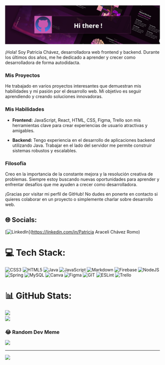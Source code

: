 ![Texto alternativo](git2.png)


¡Hola! Soy Patricia Chávez, desarrolladora web frontend y backend. Durante los últimos dos años, me he dedicado a aprender y crecer como desarrolladora de forma autodidacta.

### Mis Proyectos

He trabajado en varios proyectos interesantes que demuestran mis habilidades y mi pasión por el desarrollo web. Mi objetivo es seguir aprendiendo y creando soluciones innovadoras.

### Mis Habilidades

- **Frontend:** JavaScript, React, HTML, CSS, Figma, Trello son mis herramientas clave para crear experiencias de usuario atractivas y amigables.

- **Backend:** Tengo experiencia en el desarrollo de aplicaciones backend utilizando Java. Trabajar en el lado del servidor me permite construir sistemas robustos y escalables.

### Filosofía

Creo en la importancia de la constante mejora y la resolución creativa de problemas. Siempre estoy buscando nuevas oportunidades para aprender y enfrentar desafíos que me ayuden a crecer como desarrolladora.

¡Gracias por visitar mi perfil de GitHub! No dudes en ponerte en contacto si quieres colaborar en un proyecto o simplemente charlar sobre desarrollo web.

## 🌐 Socials:
[![LinkedIn](https://img.shields.io/badge/LinkedIn-%230077B5.svg?logo=linkedin&logoColor=white)](https://linkedin.com/in/Patricia Araceli Chávez Romo) 

# 💻 Tech Stack:
![CSS3](https://img.shields.io/badge/css3-%231572B6.svg?style=for-the-badge&logo=css3&logoColor=white) ![HTML5](https://img.shields.io/badge/html5-%23E34F26.svg?style=for-the-badge&logo=html5&logoColor=white) ![Java](https://img.shields.io/badge/java-%23ED8B00.svg?style=for-the-badge&logo=java&logoColor=white) ![JavaScript](https://img.shields.io/badge/javascript-%23323330.svg?style=for-the-badge&logo=javascript&logoColor=%23F7DF1E) ![Markdown](https://img.shields.io/badge/markdown-%23000000.svg?style=for-the-badge&logo=markdown&logoColor=white) ![Firebase](https://img.shields.io/badge/firebase-%23039BE5.svg?style=for-the-badge&logo=firebase) ![NodeJS](https://img.shields.io/badge/node.js-6DA55F?style=for-the-badge&logo=node.js&logoColor=white) ![Spring](https://img.shields.io/badge/spring-%236DB33F.svg?style=for-the-badge&logo=spring&logoColor=white) ![MySQL](https://img.shields.io/badge/mysql-%2300f.svg?style=for-the-badge&logo=mysql&logoColor=white) ![Canva](https://img.shields.io/badge/Canva-%2300C4CC.svg?style=for-the-badge&logo=Canva&logoColor=white) 	![Figma](https://img.shields.io/badge/figma-%23F24E1E.svg?style=for-the-badge&logo=figma&logoColor=white) ![GIT](https://img.shields.io/badge/Git-fc6d26?style=for-the-badge&logo=git&logoColor=white) ![ESLint](https://img.shields.io/badge/ESLint-4B3263?style=for-the-badge&logo=eslint&logoColor=white) ![Trello](https://img.shields.io/badge/Trello-%23026AA7.svg?style=for-the-badge&logo=Trello&logoColor=white)
# 📊 GitHub Stats:
![](https://github-readme-stats.vercel.app/api?username=patychavezromo&theme=buefy&hide_border=false&include_all_commits=false&count_private=false)<br/>
![](https://github-readme-streak-stats.herokuapp.com/?user=patychavezromo&theme=buefy&hide_border=false)<br/>


### 😂 Random Dev Meme
<img src='https://randommeme-five.vercel.app/' style="height: 400px;"/>

---
[![](https://visitcount.itsvg.in/api?id=patychavezromo&icon=0&color=0)](https://visitcount.itsvg.in)

<!-- Proudly created with GPRM ( https://gprm.itsvg.in ) -->
